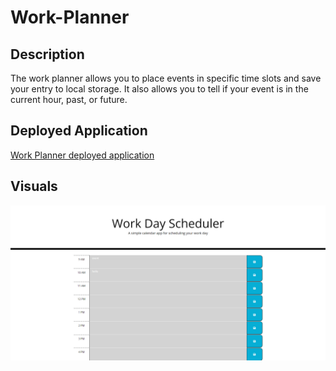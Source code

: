 # Work-Planner

## Description

The work planner allows you to place events in specific time slots and save your entry to local storage. It also allows you to tell if your event is in the current hour, past, or future.

## Deployed Application

[Work Planner deployed application](https://iamskidd7.github.io/Work-Planner/)

## Visuals

![Work Planner](./Assets/Work%20Day%20Scheduler.png)